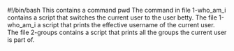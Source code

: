 #!/bin/bash
This contains a command pwd
The command in file 1-who_am_i contains a script that switches the current user to the user betty.
The file 1-who_am_i a script that prints the effective username of the current user.
The file 2-groups contains a script that prints all the groups the current user is part of.

